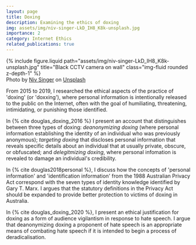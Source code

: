 ```yaml
---
layout: page
title: Doxing
description: Examining the ethics of doxing
img: assets/img/niv-singer-LkD_IH8_K8k-unsplash.jpg
importance: 2
category: Internet Ethics
related_publications: true
---
```


<div class="row">
    <div class="col-sm mt-3 mt-md-0">
        {% include figure.liquid path="assets/img/niv-singer-LkD_IH8_K8k-unsplash.jpg" title="Black CCTV camera on wall" class="img-fluid rounded z-depth-1" %}
    </div>
</div>
<div class="caption">
    Photo by <a href="https://unsplash.com/@niv?utm_content=creditCopyText&utm_medium=referral&utm_source=unsplash">Niv Singer</a> on <a href="https://unsplash.com/photos/black-cctv-camera-on-wall-LkD_IH8_K8k?utm_content=creditCopyText&utm_medium=referral&utm_source=unsplash">Unsplash</a>
</div>

From 2015 to 2019, I researched the ethical aspects of the practice of 'doxing' (or 'doxxing'), where personal information is intentionally released to the public on the Internet, often with the goal of humiliating, threatening, intimidating, or punishing those identified.

In {% cite douglas_doxing_2016 %} I present an account that distinguishes between three types of doxing: _deanonymizing doxing_ (where personal information establishing the identity of an individual who was previously anonymous); _targeting doxing_ that discloses personal information that reveals specific details about an individual that at usually private, obscure, or obfuscated; and _delegitmizing doxing_, where personal infomation is revealed to damage an individual's credibility.

In {% cite douglas2018personal %}, I discuss how the concepts of 'personal information' and 'identification information' from the 1988 Australian Privacy Act correspond with the seven types of identity knowledge identified by Gary T. Marx. I argues that the statutory definitions in the Privacy Act should be expanded to provide better protection to victims of doxing in Australia.

In {% cite douglas_doxing_2020 %}, I present an ethical justification for doxing as a form of audience vigilantism in response to hate speech. I argue that deanonymizing doxing a proponent of hate speech is an appropriate means of combating hate speech if it is intended to begin a process of deradicalisation.
